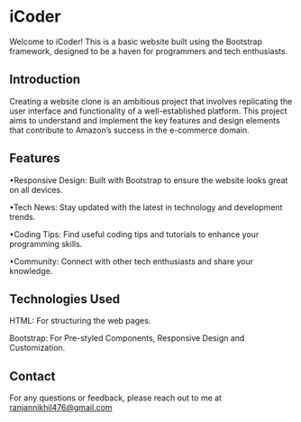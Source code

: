 
# iCoder

Welcome to iCoder! This is a basic website built using the Bootstrap framework, designed to be a haven for programmers and tech enthusiasts.

## Introduction
Creating a website clone is an ambitious project that involves replicating the user interface and functionality of a well-established platform. This project aims to understand and implement the key features and design elements that contribute to Amazon’s success in the e-commerce domain.

## Features
•Responsive Design: Built with Bootstrap to ensure the website looks great on all devices.

•Tech News: Stay updated with the latest in technology and development trends.

•Coding Tips: Find useful coding tips and tutorials to enhance your programming skills.

•Community: Connect with other tech enthusiasts and share your knowledge.

## Technologies Used
HTML: For structuring the web pages.

Bootstrap: For Pre-styled Components, Responsive Design and  Customization.
## Contact
For any questions or feedback, please reach out to me at       ranjannikhil476@gmail.com

